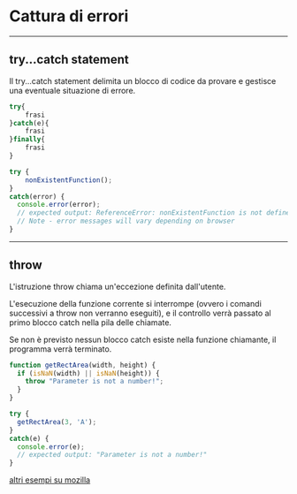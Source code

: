 # Cattura di errori

---

## try...catch statement

Il try...catch statement delimita un blocco di codice da provare e gestisce una eventuale situazione di errore.

```javascript
try{
    frasi
}catch(e){
    frasi
}finally{
    frasi
}
```

```javascript
try {
    nonExistentFunction();
}
catch(error) {
  console.error(error);
  // expected output: ReferenceError: nonExistentFunction is not defined
  // Note - error messages will vary depending on browser
}
```

---

## throw

L'istruzione throw chiama un'eccezione definita dall'utente.

L'esecuzione della funzione corrente si interrompe (ovvero i comandi successivi a throw non verranno eseguiti), e il controllo verrà passato al primo blocco catch nella pila delle chiamate.

Se non è previsto nessun blocco catch esiste nella funzione chiamante, il programma verrà terminato.

```javascript
function getRectArea(width, height) {
  if (isNaN(width) || isNaN(height)) {
    throw "Parameter is not a number!";
  }
}

try {
  getRectArea(3, 'A');
}
catch(e) {
  console.error(e);
  // expected output: "Parameter is not a number!"
}
```

[altri esempi su mozilla](https://developer.mozilla.org/it/docs/Web/JavaScript/Reference/Statements/throw)
